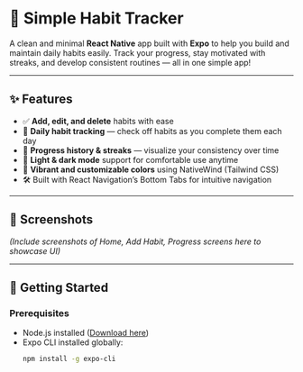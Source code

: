 # 📝 Simple Habit Tracker

A clean and minimal **React Native** app built with **Expo** to help you build and maintain daily habits easily. Track your progress, stay motivated with streaks, and develop consistent routines — all in one simple app!

---

## ✨ Features

- ✅ **Add, edit, and delete** habits with ease
- 📅 **Daily habit tracking** — check off habits as you complete them each day
- 🔄 **Progress history & streaks** — visualize your consistency over time
- 🌙 **Light & dark mode** support for comfortable use anytime
- 🎨 **Vibrant and customizable colors** using NativeWind (Tailwind CSS)
- 🛠️ Built with React Navigation’s Bottom Tabs for intuitive navigation

---

## 📱 Screenshots

_(Include screenshots of Home, Add Habit, Progress screens here to showcase UI)_

---

## 🚀 Getting Started

### Prerequisites

- Node.js installed ([Download here](https://nodejs.org/))
- Expo CLI installed globally:
  ```bash
  npm install -g expo-cli
  ```
